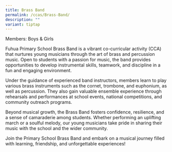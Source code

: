 ```yaml
---
title: Brass Band
permalink: /ccas/Brass-Band/
description: ""
variant: tiptap
---
```

<p>Members: Boys &amp; Girls</p>
<p>Fuhua Primary School Brass Band is a vibrant co-curricular activity (CCA)
that nurtures young musicians through the art of brass and percussion music.
Open to students with a passion for music, the band provides opportunities
to develop instrumental skills, teamwork, and discipline in a fun and engaging
environment.</p>
<p>Under the guidance of experienced band instructors, members learn to play
various brass instruments such as the cornet, trombone, and euphonium,
as well as percussion. They also gain valuable ensemble experience through
rehearsals and performances at school events, national competitions, and
community outreach programs.</p>
<p>Beyond musical growth, the Brass Band fosters confidence, resilience,
and a sense of camaraderie among students. Whether performing an uplifting
march or a soulful melody, our young musicians take pride in sharing their
music with the school and the wider community.</p>
<p>Join the Primary School Brass Band and embark on a musical journey filled
with learning, friendship, and unforgettable experiences!</p>
<p></p>